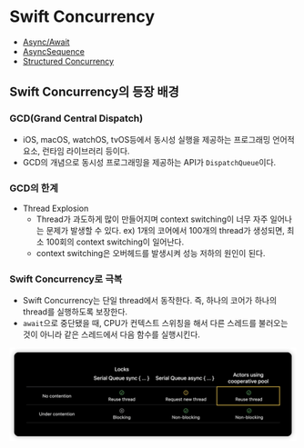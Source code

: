 # Swift Concurrency

- [Async/Await](AsyncAwait.md)
- [AsyncSequence](AsyncSequence.md)
- [Structured Concurrency](StructuredConcurrency.md)

## Swift Concurrency의 등장 배경

### GCD(Grand Central Dispatch)

- iOS, macOS, watchOS, tvOS등에서 동시성 실행을 제공하는 프로그래밍 언어적 요소, 런타임 라이브러리 등이다.
- GCD의 개념으로 동시성 프로그래밍을 제공하는 API가 `DispatchQueue`이다.

### GCD의 한계

- Thread Explosion
    - Thread가 과도하게 많이 만들어지며 context switching이 너무 자주 일어나는 문제가 발생할 수 있다.
    ex) 1개의 코어에서 100개의 thread가 생성되면, 최소 100회의 context switching이 일어난다.
    - context switching은 오버헤드를 발생시켜 성능 저하의 원인이 된다.

### Swift Concurrency로 극복

- Swift Concurrency는 단일 thread에서 동작한다. 즉, 하나의 코어가 하나의 thread를 실행하도록 보장한다.
- `await`으로 중단됐을 때, CPU가 컨텍스트 스위칭을 해서 다른 스레드를 불러오는 것이 아니라 같은 스레드에서 다음 함수를 실행시킨다.

![Untitled](Images/swift_concurrency_1.png)
